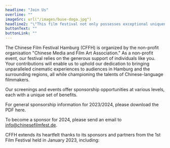 ```yaml
---
headline: "Join Us"
overline: ""
imageSrc: url("/images/buse-doga.jpg")
headline2: "\"This film festival not only possesses exceptional uniqueness within the Hamburg cultural landscape but also exerts a profound and far-reaching influence.\""
buttonText: ""
buttonLink: ""
---
```


The Chinese Film Festival Hamburg (CFFH) is organized by the non-profit organisation "Chinese Media and Film Art Association." As a non-profit event, our festival relies on the generous support of individuals like you. Your contributions will enable us to uphold our dedication to bringing unparalleled cinematic experiences to audiences in Hamburg and the surrounding regions, all while championing the talents of Chinese-language filmmakers.

Our screenings and events offer sponsorship opportunities at various levels, each with a unique set of benefits.

For general sponsorship information for 2023/2024, please download the PDF here.

To become a sponsor for 2024, please send an email to info@chinesefilmfest.de.

CFFH extends its heartfelt thanks to its sponsors and partners from the 1st Film Festival held in January 2023, including:
